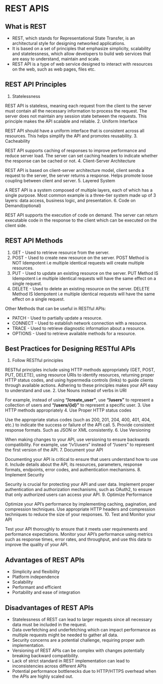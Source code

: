 # REST APIS

## What is REST
- REST, which stands for Representational State Transfer, is an architectural style for designing networked applications.
- It is based on a set of principles that emphasize simplicity, scalability and statelessness, which allow developers to build web services that are easy to understand, maintain and scale.
- REST API is a type of web service designed to interact with resources on the web, such as web pages, files etc.

## REST API Principles
1. Statelessness

REST API is stateless, meaning each request from the client to the server must contain all the necessary information to process the request. The server does not maintain any session state between the requests. This principle makes the API scalable and reliable.
2. Uniform Interface

REST API should have a uniform interface that is consistent across all resources. This helps simplify the API and promotes reusability.
3. Cacheability

REST API supports caching of responses to improve performance and reduce server load. The server can set caching headers to indicate whether the response can be cached or not.
4. Client-Server Architecture

REST API is based on client-server architecture model, client sends a request to the server, the server returns a response. Helps promote loose coupling between client and server.
5. Layered System

A REST API is a system composed of multiple layers, each of which has a single purpose. Most common example is a three-tier system made up of 3 layers: data access, business logic, and presentation.
6. Code on Demand(optional)

REST API supports the execution of code on demand. The server can return executable code in the response to the client which can be executed on the client side.

## REST API Methods
1. GET - Used to retrieve resource from the server.
2. POST - Used to create new resource on the server. POST Method is NOT Idempotent i.e multiple identical requests will create multiple resources.
3. PUT - Used to update an existing resource on the server. PUT Method IS Idempotent i.e multiple identical requests will have the same effect on a single request.
4. DELETE - Used to delete an existing resource on the server. DELETE Method IS Idempotent i.e multiple identical requests will have the same effect on a single request.

Other Methods that can be useful in RESTful APIs: 
- PATCH - Used to partially update a resource.
- CONNECT - Used to establish network connection with a resource.
- TRACE - Used to retrieve diagnostic information about a resource.
- OPTIONS - Used to retrieve available methods for a resource.

## Best Practices for Designing RESTful APIs
1. Follow RESTful principles

RESTful principles include using HTTP methods appropriately (GET, POST, PUT, DELETE), using resource URIs to identify resources, returning proper HTTP status codes, and using hypermedia controls (links) to guide clients through available actions. Adhering to these principles makes your API easy to understand and use. 
2. Use Nouns instead of verbs in URI

For example, instead of using **“/create_user”**, use **“/users”** to represent a collection of users and **“/users/{id}”** to represent a specific user. 
3. Use HTTP methods appropriately
4. Use Proper HTTP status codes

Use the appropriate status codes (such as 200, 201, 204, 400, 401, 404, etc.) to indicate the success or failure of the API call.
5. Provide consistent response formats.
Such as JSON or XML consistently.
6. Use Versioning

When making changes to your API, use versioning to ensure backwards compatibility. For example, use “/v1/users” instead of “/users” to represent the first version of the API.
7. Document your API

Documenting your API is critical to ensure that users understand how to use it. Include details about the API, its resources, parameters, response formats, endpoints, error codes, and authentication mechanisms.
8. Implement Security

Security is crucial for protecting your API and user data. Implement proper authentication and authorization mechanisms, such as OAuth2, to ensure that only authorized users can access your API.
9. Optimize Performance

Optimize your API’s performance by implementing caching, pagination, and compression techniques. Use appropriate HTTP headers and compression techniques to reduce the size of your responses.
10. Test and Monitor your API

Test your API thoroughly to ensure that it meets user requirements and performance expectations. Monitor your API’s performance using metrics such as response times, error rates, and throughput, and use this data to improve the quality of your API.

## Advantages of REST APIs
- Simplicity and flexibility
- Platform independence
- Scalability
- Performant and efficient
- Portability and ease of integration

## Disadvantages of REST APIs
- Statelessness of REST can lead to larger requests since all necessary data must be included in the request.
- Data overfetching and underfetching which can impact performance as multiple requests might be needed to gather all data.
- Security concerns are a potential challenge, requiring proper auth implementation.
- Versioning of REST APIs can be complex with changes potentially breaking backward compatibility.
- Lack of strict standard in REST implementation can lead to inconsistencies across different APIs
- Potential performance bottlenecks due to HTTP/HTTPS overhead when the APIs are highly scaled out.
